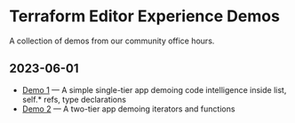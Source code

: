 # Terraform Editor Experience Demos

A collection of demos from our community office hours.

## 2023-06-01

* [Demo 1](./demo-1/) — A simple single-tier app demoing code intelligence inside list, self.* refs, type declarations
* [Demo 2](./demo-2/) — A two-tier app demoing iterators and functions
